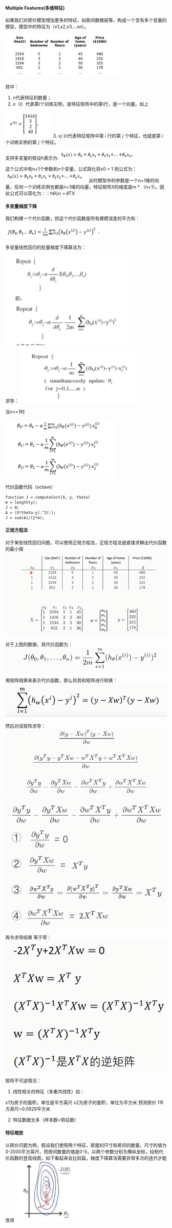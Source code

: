 #### Multiple Features(多维特征)
如果我们对房价模型增加更多的特征，如房间数楼层等，构成一个含有多个变量的模型，模型中的特征为（x1,x2,x3....xn）。


![image](https://github.com/jccjd/Coursera-Machine-Learning/blob/master/week-2/tu/week2_4.1.PNG?raw=true)


其中：
1. n代表特征的数量；
2. x（i）代表第i个训练实例，是特征矩阵中的第i行，是一个向量。如上

![image](https://github.com/jccjd/Coursera-Machine-Learning/blob/master/week-2/tu/44.PNG?raw=true)
3. 𝑥𝑗 (𝑖)代表特征矩阵中第 𝑖 行的第 𝑗 个特征，也就是第 𝑖 个训练实例的第 𝑗 个特征。 

支持多变量的假设h表示为:![image](https://github.com/jccjd/Coursera-Machine-Learning/blob/master/week-2/tu/4.1_44.PNG?raw=true)


这个公式中有n+1个参数和n个变量，公式简化将x0 = 1 则公式为：![image](https://github.com/jccjd/Coursera-Machine-Learning/blob/master/week-2/tu/week2_44.PNG?raw=true)
此时模型中的参数是一个n+1维的向量，任何一个训练实例也都是n+1维的向量，特征矩阵X的维度是m * （n+1）。因此公式可以简化为：：ℎ𝜃(𝑥) = 𝜃𝑇𝑋
 #### 多变量梯度下降
 
 我们构建一个代价函数，则这个代价函数是所有建模误差的平方和：
 
 ![image](https://github.com/jccjd/Coursera-Machine-Learning/blob/master/week-2/tu/tu_45.PNG?raw=true)
 

 
 多变量线性回归的批量梯度下降算法为：
 
 ![image](https://github.com/jccjd/Coursera-Machine-Learning/blob/master/week-2/tu/tu_45_2.PNG?raw=true)
 
 求导：
 ![image](https://github.com/jccjd/Coursera-Machine-Learning/blob/master/week-2/tu/tu_45_3.PNG?raw=true)
 
 当n>=1时
 
![image](https://github.com/jccjd/Coursera-Machine-Learning/blob/master/week-2/tu/tu_45_4.PNG?raw=true)


 代价函数代码（octave）
 ```
 function J = computeCost(X, y, theta)
 m = length(y); 
 J = 0;
 A = (X*theta-y).^2(:);
 J = sum(A)/(2*m);
 ```
#### 正规方程法
对于某些线性回归问题，可以使用正规方程法，正规方程法是直接求解出代价函数的最小值
![image](https://github.com/jccjd/Coursera-Machine-Learning/blob/master/week-2/tu/正规方程_1.PNG?raw=true)

对于上图的数据，其代价函数为：
![image](https://github.com/jccjd/Coursera-Machine-Learning/blob/master/week-2/tu/正规方程_2.PNG?raw=true)

用矩阵相乘来表示代价函数，那么将其和矩阵进行转换：
![image](https://github.com/jccjd/Coursera-Machine-Learning/blob/master/week-2/tu/正规方程_3.PNG?raw=true)

然后对该矩阵求导：
![image](https://github.com/jccjd/Coursera-Machine-Learning/blob/master/week-2/tu/正规方程_4.PNG?raw=true)
![image](https://github.com/jccjd/Coursera-Machine-Learning/blob/master/week-2/tu/正规方程_5.PNG?raw=true)

再令求导结果 等于零：
![image](https://github.com/jccjd/Coursera-Machine-Learning/blob/master/week-2/tu/正规方程_6.PNG?raw=true)

矩阵不可逆情况：

1. 线性相关的特征（多重共线性）如：

x1为房子的面积，单位是平方英尺
x2为房子的面积，单位为平方米
预测房价
1平方英尺~0.0929平方米

2. 特征数据太多（样本数<特征数）



#### 特征缩放
 以房价问题为例，假设我们使用两个特征，房屋的尺寸和房间的数量，尺寸的值为0-2000平方英尺，而房间数量的值是0-5，以两个参数分别为横纵坐标，绘制代价函数的登高线图，如下看起来会比较扁，梯度下降算法需要非常多次的迭代才能收敛
![image](https://github.com/jccjd/Coursera-Machine-Learning/blob/master/week-2/tu/4.3_46.PNG?raw=true)
